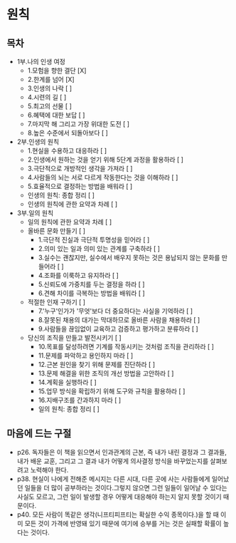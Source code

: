 # 원칙
## 목차
- 1부.나의 인생 여정
  - 1.모험을 향한 결단 [X]
  - 2.한계를 넘어 [X]
  - 3.인생의 나락 [ ]
  - 4.시련의 길 [ ]
  - 5.최고의 선물 [ ]
  - 6.혜택에 대한 보답 [ ]
  - 7.마지막 해 그리고 가장 위대한 도전 [ ]
  - 8.높은 수준에서 되돌아보다 [ ]
- 2부.인생의 원칙
  - 1.현실을 수용하고 대응하라 [ ]
  - 2.인생에서 원하는 것을 얻기 위해 5단계 과정을 활용하라 [ ]
  - 3.극단적으로 개방적인 생각을 가져라 [ ]
  - 4.사람들의 뇌는 서로 다르게 작동한다는 것을 이해하라 [ ]
  - 5.효율적으로 결정하는 방법을 배워라 [ ]
  - 인생의 원칙: 종합 정리 [ ]
  - 인생의 원칙에 관한 요약과 차례 [ ]
- 3부.일의 원칙
  - 일의 원칙에 관한 요약과 차례 [ ]
  - 올바른 문화 만들기 [ ]
    - 1.극단적 진실과 극단적 투명성을 믿어라 [ ]
    - 2.의미 있는 일과 의미 있는 관계를 구축하라 [ ]
    - 3.실수는 괜찮지만, 실수에서 배우지 못하는 것은 용납되지 않는 문화를 만들어라 [ ]
    - 4.조화를 이룩하고 유지하라 [ ]
    - 5.신뢰도에 가중치를 두는 결정을 하라 [ ]
    - 6.견해 차이를 극복하는 방법을 배워라 [ ]
  - 적절한 인재 구하기 [ ]
    - 7.'누구'인가가 '무엇'보다 더 중요하다는 사실을 기억하라 [ ]
    - 8.잘못된 채용의 대가는 막대하므로 올바른 사람을 채용하라 [ ]
    - 9.사람들을 끊임없이 교육하고 검증하고 평가하고 분류하라 [ ]
  - 당신의 조직을 만들고 발전시키기 [ ]
    - 10.목표를 달성하려면 기계를 작동시키는 것처럼 조직을 관리하라 [ ]
    - 11.문제를 파악하고 용인하지 마라 [ ]
    - 12.근본 원인을 찾기 위해 문제를 진단하라 [ ]
    - 13.문제 해결을 위한 조직의 개선 방법을 고안하라 [ ]
    - 14.계획을 실행하라 [ ]
    - 15.업무 방식을 확립하기 위해 도구와 규칙을 활용하라 [ ]
    - 16.지배구조를 간과하지 마라 [ ]
    - 일의 원칙: 종합 정리 [ ]

## 마음에 드는 구절
- p26. 독자들은 이 책을 읽으면서 인과관계의 근본, 즉 내가 내린 결정과 그 결과들, 내가 배운 교훈, 그리고 그 결과 내가 어떻게 의사결정 방식을 바꾸었는지를 살펴보려고 노력해야 한다.
- p38. 현실이 나에게 전해준 메시지는 다른 시대, 다른 곳에 사는 사람들에게 일어났던 일들을 더 많이 공부하라는 것이다.그렇지 않으면 그런 일들이 일어날 수 있다는 사실도 모르고, 그런 일이 발생할 경우 어떻게 대응해야 하는지 알지 못할 것이기 때문이다.
- p40. 모든 사람이 똑같은 생각(니프티피프티는 확실한 수익 종목이다.)을 할 때 이미 모든 것이 가격에 반영돼 있기 때문에 여기에 승부를 거는 것은 실패할 확률이 높다는 것이다.
